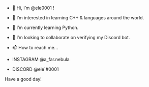 - 👋 Hi, I’m @ele0001 !

- 👀 I’m interested in learning C++ & languages around the world.

- 🌱 I’m currently learning Python.

- 💞️ I’m looking to collaborate on verifying my Discord bot.

- 📫 How to reach me...

- INSTAGRAM @a_far.nebula
- DISCORD @ele`#0001

Have a good day!
